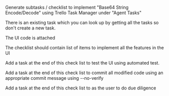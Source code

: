 Generate subtasks / checklist to implement "Base64 String Encode/Decode" using Trello Task Manager under "Agent Tasks"

There is an existing task which you can look up by getting all the tasks so don't create a new task.

The UI code is attached

The checklist should contain list of items to implement all the features in the UI

Add a task at the end of this check list to test the UI using automated test.

Add a task at the end of this check list to commit all modified code using an appropriate commit message using --no-verify

Add a task at the end of this check list to as the user to do due diligence

